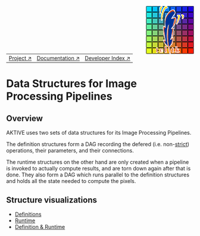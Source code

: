 <img src='../assets/aktive-logo-128.png' style='float:right;'>

||||
|---|---|---|
|[Project ↗](../../README.md)|[Documentation ↗](../index.md)|[Developer Index ↗](index.md)|


# Data Structures for Image Processing Pipelines

## Overview

AKTIVE uses two sets of data structures for its Image Processing Pipelines.

The definition structures form a DAG recording the defered
(i.e. non-[strict](../explanations/strictness.md)) operations, their parameters,
and their connections.

The runtime structures on the other hand are only created when a pipeline is
invoked to actually compute results, and are torn down again after that is
done. They also form a DAG which runs parallel to the definition structures and
holds all the state needed to compute the pixels.

## Structure visualizations

  - [Definitions](definitions.md)
  - [Runtime](runtime.md)
  - [Definition & Runtime](defrun.md)
